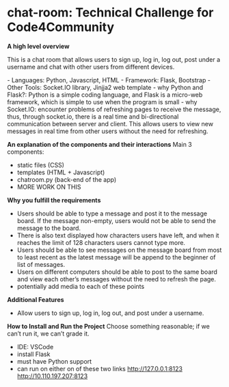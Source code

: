 # chat-room: Technical Challenge for Code4Community

**A high level overview**
<p>This is a chat room that allows users to sign up, log in, log out, post under a username and chat with other users from different devices.</p>
- Languages: Python, Javascript, HTML
- Framework: Flask, Bootstrap
- Other Tools: Socket.IO library, Jinjja2 web template
- why Python and Flask?: Python is a simple coding language, and Flask is a micro-web framework, which is simple to use when the program is small 
- why Socket.IO: encounter problems of refreshing pages to receive the message, thus, through socket.io, there is a real time and bi-directional communication between server and client. This allows users to view new messages in real time from other users without the need for refreshing.

**An explanation of the components and their interactions**
Main 3 components:
- static files (CSS)
- templates (HTML + Javascript)
- chatroom.py (back-end of the app) 
- MORE WORK ON THIS

**Why you fulfill the requirements**
- Users should be able to type a message and post it to the message board. If the message non-empty, users would not be able to send the message to the board.
- There is also text displayed how characters users have left, and when it reaches the limit of 128 characters users cannot type more.
- Users should be able to see messages on the message board from most to least recent as the latest message will be append to the beginner of list of messages.
- Users on different computers should be able to post to the same board and view each other’s messages without the need to refresh the page.
- potentially add media to each of these points 

**Additional Features**
- Allow users to sign up, log in, log out, and post under a username.

**How to Install and Run the Project**
Choose something reasonable; if we can’t run it, we can’t grade it.
- IDE: VSCode
- install Flask
- must have Python support
- can run on either on of these two links
    http://127.0.0.1:8123
    http://10.110.197.207:8123

